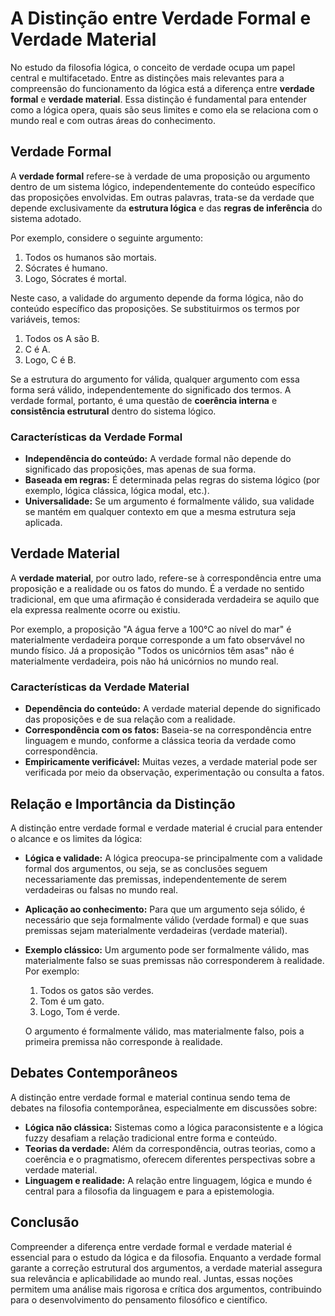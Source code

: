 # A Distinção entre Verdade Formal e Verdade Material

No estudo da filosofia lógica, o conceito de verdade ocupa um papel central e multifacetado. Entre as distinções mais relevantes para a compreensão do funcionamento da lógica está a diferença entre **verdade formal** e **verdade material**. Essa distinção é fundamental para entender como a lógica opera, quais são seus limites e como ela se relaciona com o mundo real e com outras áreas do conhecimento.

## Verdade Formal

A **verdade formal** refere-se à verdade de uma proposição ou argumento dentro de um sistema lógico, independentemente do conteúdo específico das proposições envolvidas. Em outras palavras, trata-se da verdade que depende exclusivamente da **estrutura lógica** e das **regras de inferência** do sistema adotado.

Por exemplo, considere o seguinte argumento:

1. Todos os humanos são mortais.  
2. Sócrates é humano.  
3. Logo, Sócrates é mortal.

Neste caso, a validade do argumento depende da forma lógica, não do conteúdo específico das proposições. Se substituirmos os termos por variáveis, temos:

1. Todos os A são B.  
2. C é A.  
3. Logo, C é B.

Se a estrutura do argumento for válida, qualquer argumento com essa forma será válido, independentemente do significado dos termos. A verdade formal, portanto, é uma questão de **coerência interna** e **consistência estrutural** dentro do sistema lógico.

### Características da Verdade Formal

- **Independência do conteúdo:** A verdade formal não depende do significado das proposições, mas apenas de sua forma.
- **Baseada em regras:** É determinada pelas regras do sistema lógico (por exemplo, lógica clássica, lógica modal, etc.).
- **Universalidade:** Se um argumento é formalmente válido, sua validade se mantém em qualquer contexto em que a mesma estrutura seja aplicada.

## Verdade Material

A **verdade material**, por outro lado, refere-se à correspondência entre uma proposição e a realidade ou os fatos do mundo. É a verdade no sentido tradicional, em que uma afirmação é considerada verdadeira se aquilo que ela expressa realmente ocorre ou existiu.

Por exemplo, a proposição "A água ferve a 100°C ao nível do mar" é materialmente verdadeira porque corresponde a um fato observável no mundo físico. Já a proposição "Todos os unicórnios têm asas" não é materialmente verdadeira, pois não há unicórnios no mundo real.

### Características da Verdade Material

- **Dependência do conteúdo:** A verdade material depende do significado das proposições e de sua relação com a realidade.
- **Correspondência com os fatos:** Baseia-se na correspondência entre linguagem e mundo, conforme a clássica teoria da verdade como correspondência.
- **Empiricamente verificável:** Muitas vezes, a verdade material pode ser verificada por meio da observação, experimentação ou consulta a fatos.

## Relação e Importância da Distinção

A distinção entre verdade formal e verdade material é crucial para entender o alcance e os limites da lógica:

- **Lógica e validade:** A lógica preocupa-se principalmente com a validade formal dos argumentos, ou seja, se as conclusões seguem necessariamente das premissas, independentemente de serem verdadeiras ou falsas no mundo real.
- **Aplicação ao conhecimento:** Para que um argumento seja sólido, é necessário que seja formalmente válido (verdade formal) e que suas premissas sejam materialmente verdadeiras (verdade material).
- **Exemplo clássico:** Um argumento pode ser formalmente válido, mas materialmente falso se suas premissas não corresponderem à realidade. Por exemplo:

    1. Todos os gatos são verdes.  
    2. Tom é um gato.  
    3. Logo, Tom é verde.

    O argumento é formalmente válido, mas materialmente falso, pois a primeira premissa não corresponde à realidade.

## Debates Contemporâneos

A distinção entre verdade formal e material continua sendo tema de debates na filosofia contemporânea, especialmente em discussões sobre:

- **Lógica não clássica:** Sistemas como a lógica paraconsistente e a lógica fuzzy desafiam a relação tradicional entre forma e conteúdo.
- **Teorias da verdade:** Além da correspondência, outras teorias, como a coerência e o pragmatismo, oferecem diferentes perspectivas sobre a verdade material.
- **Linguagem e realidade:** A relação entre linguagem, lógica e mundo é central para a filosofia da linguagem e para a epistemologia.

## Conclusão

Compreender a diferença entre verdade formal e verdade material é essencial para o estudo da lógica e da filosofia. Enquanto a verdade formal garante a correção estrutural dos argumentos, a verdade material assegura sua relevância e aplicabilidade ao mundo real. Juntas, essas noções permitem uma análise mais rigorosa e crítica dos argumentos, contribuindo para o desenvolvimento do pensamento filosófico e científico.